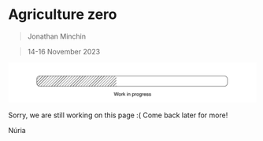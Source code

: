 # **Agriculture zero**

> Jonathan Minchin

> 14-16 November 2023




![](../images/Work%20in%20progress.jpg)

Sorry, we are still working on this page :( 
Come back later for more!

Núria